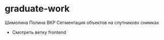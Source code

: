 # graduate-work
Шимолина Полина ВКР
Сегментация объектов на спутниковх снимках

* Cмотреть ветку frontend
